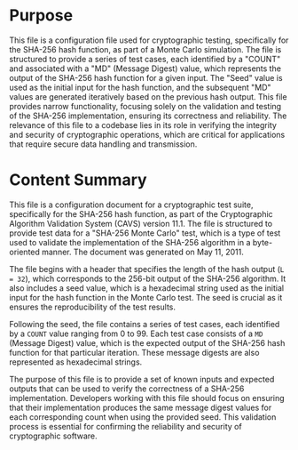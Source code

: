 # Purpose
This file is a configuration file used for cryptographic testing, specifically for the SHA-256 hash function, as part of a Monte Carlo simulation. The file is structured to provide a series of test cases, each identified by a "COUNT" and associated with a "MD" (Message Digest) value, which represents the output of the SHA-256 hash function for a given input. The "Seed" value is used as the initial input for the hash function, and the subsequent "MD" values are generated iteratively based on the previous hash output. This file provides narrow functionality, focusing solely on the validation and testing of the SHA-256 implementation, ensuring its correctness and reliability. The relevance of this file to a codebase lies in its role in verifying the integrity and security of cryptographic operations, which are critical for applications that require secure data handling and transmission.
# Content Summary
This file is a configuration document for a cryptographic test suite, specifically for the SHA-256 hash function, as part of the Cryptographic Algorithm Validation System (CAVS) version 11.1. The file is structured to provide test data for a "SHA-256 Monte Carlo" test, which is a type of test used to validate the implementation of the SHA-256 algorithm in a byte-oriented manner. The document was generated on May 11, 2011.

The file begins with a header that specifies the length of the hash output (`L = 32`), which corresponds to the 256-bit output of the SHA-256 algorithm. It also includes a seed value, which is a hexadecimal string used as the initial input for the hash function in the Monte Carlo test. The seed is crucial as it ensures the reproducibility of the test results.

Following the seed, the file contains a series of test cases, each identified by a `COUNT` value ranging from 0 to 99. Each test case consists of a `MD` (Message Digest) value, which is the expected output of the SHA-256 hash function for that particular iteration. These message digests are also represented as hexadecimal strings.

The purpose of this file is to provide a set of known inputs and expected outputs that can be used to verify the correctness of a SHA-256 implementation. Developers working with this file should focus on ensuring that their implementation produces the same message digest values for each corresponding count when using the provided seed. This validation process is essential for confirming the reliability and security of cryptographic software.
